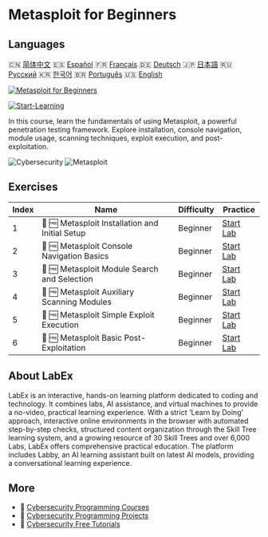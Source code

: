 # Metasploit for Beginners

## Languages

🇨🇳 [简体中文](README_zh.md) 🇪🇸 [Español](README_es.md) 🇫🇷 [Français](README_fr.md) 🇩🇪 [Deutsch](README_de.md) 🇯🇵 [日本語](README_ja.md) 🇷🇺 [Русский](README_ru.md) 🇰🇷 [한국어](README_ko.md) 🇧🇷 [Português](README_pt.md) 🇺🇸 [English](README.md) 

[![Metasploit for Beginners](https://cover-creator.labex.io/metasploit-for-beginners.png)](https://labex.io/courses/metasploit-for-beginners)

[![Start-Learning](https://img.shields.io/badge/Start-Learning-whitesmoke?style=for-the-badge)](https://labex.io/courses/metasploit-for-beginners)

In this course, learn the fundamentals of using Metasploit, a powerful penetration testing framework. Explore installation, console navigation, module usage, scanning techniques, exploit execution, and post-exploitation.

![Cybersecurity](https://img.shields.io/badge/Cybersecurity-whitesmoke?style=for-the-badge&logo=cybersecurity)
![Metasploit](https://img.shields.io/badge/Metasploit-whitesmoke?style=for-the-badge&logo=metasploit)


## Exercises

|   Index | Name                                            | Difficulty   | Practice                                                                                                                  |
|---------|-------------------------------------------------|--------------|---------------------------------------------------------------------------------------------------------------------------|
|       1 | 📖 🆓 Metasploit Installation and Initial Setup | Beginner     | <a target='_blank' href='https://labex.io/tutorials/linux-metasploit-installation-and-initial-setup-632603'>Start Lab</a> |
|       2 | 📖 🆓 Metasploit Console Navigation Basics      | Beginner     | <a target='_blank' href='https://labex.io/tutorials/linux-metasploit-console-navigation-basics-632602'>Start Lab</a>      |
|       3 | 📖 🆓 Metasploit Module Search and Selection    | Beginner     | <a target='_blank' href='https://labex.io/tutorials/linux-metasploit-module-search-and-selection-632604'>Start Lab</a>    |
|       4 | 📖 🆓 Metasploit Auxiliary Scanning Modules     | Beginner     | <a target='_blank' href='https://labex.io/tutorials/linux-metasploit-auxiliary-scanning-modules-632600'>Start Lab</a>     |
|       5 | 📖 🆓 Metasploit Simple Exploit Execution       | Beginner     | <a target='_blank' href='https://labex.io/tutorials/linux-metasploit-simple-exploit-execution-632605'>Start Lab</a>       |
|       6 | 📖 🆓 Metasploit Basic Post-Exploitation        | Beginner     | <a target='_blank' href='https://labex.io/tutorials/linux-metasploit-basic-post-exploitation-632601'>Start Lab</a>        |

## About LabEx

LabEx is an interactive, hands-on learning platform dedicated to coding and technology. It combines labs, AI assistance, and virtual machines to provide a no-video, practical learning experience. With a strict 'Learn by Doing' approach, interactive online environments in the browser with automated step-by-step checks, structured content organization through the Skill Tree learning system, and a growing resource of 30 Skill Trees and over 6,000 Labs, LabEx offers comprehensive practical education. The platform includes Labby, an AI learning assistant built on latest AI models, providing a conversational learning experience.

## More

- 🔗 [Cybersecurity Programming Courses](https://github.com/labex-labs/awesome-programming-courses)
- 🔗 [Cybersecurity Programming Projects](https://github.com/labex-labs/awesome-programming-projects)
- 🔗 [Cybersecurity Free Tutorials](https://github.com/labex-labs/cybersecurity-free-tutorials)

